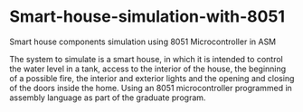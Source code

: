 # Smart-house-simulation-with-8051

Smart house components simulation using 8051 Microcontroller in ASM

The system to simulate is a smart house, in which it is intended to control the water level in a tank, access to the interior of the house, the beginning of a possible fire, the interior and exterior lights and the opening and closing of the doors inside the home. Using an 8051 microcontroller programmed in assembly language as part of the graduate program.
